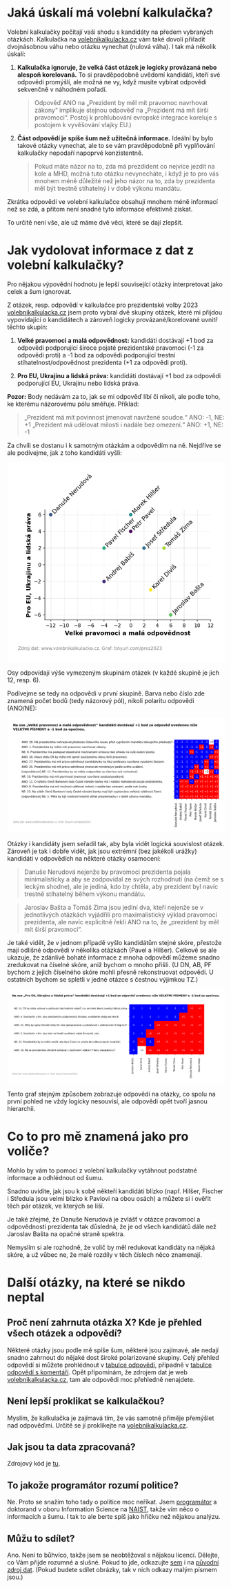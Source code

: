 # Jaká úskalí má volební kalkulačka?

Volební kalkulačky počítají vaši shodu s kandidáty na předem vybraných otázkách. Kalkulačka na [volebnikalkulacka.cz](https://www.volebnikalkulacka.cz) vám také dovolí přiřadit dvojnásobnou váhu nebo otázku vynechat (nulová váha). I tak má několik úskalí:

1. **Kalkulačka ignoruje, že velká část otázek je logicky provázaná nebo alespoň korelovaná.** To si pravděpodobně uvědomí kandidáti, kteří své odpovědi promýšlí, ale možná ne vy, když musíte vybírat odpovědi sekvenčně v náhodném pořadí.

	> Odpověď ANO na „Prezident by měl mít pravomoc navrhovat zákony“ implikuje stejnou odpověď na „Prezident má mít širší pravomoci“. Postoj k prohlubování evropské integrace koreluje s postojem k vyvěšování vlajky EU.)
	

2. **Část odpovědí je spíše šum než užitečná informace.** Ideální by bylo takové otázky vynechat, ale to se vám pravděpodobně při vyplňování kalkulačky nepodaří napoprvé konzistentně.
	
	> Pokud máte názor na to, zda má prezdident co nejvíce jezdit na kole a MHD, možná tuto otázku nevynecháte, i když je to pro vás mnohem méně důležité než jeho názor na to, zda by prezidenta měl být trestně stíhatelný i v době výkonu mandátu.

Zkrátka odpovědi ve volební kalkulačce obsahují mnohem méně informací než se zdá, a přitom není snadné tyto informace efektivně získat.

To určitě není vše, ale už máme dvě věci, které se dají zlepšit.

# Jak vydolovat informace z dat z volební kalkulačky?

Pro nějakou výpovědní hodnotu je lepší související otázky interpretovat jako celek a šum ignorovat.

Z otázek, resp. odpovědí v kalkulačce pro prezidentské volby 2023 [volebnikalkulacka.cz](https://www.volebnikalkulacka.cz) jsem proto vybral dvě skupiny otázek, které mi přijdou vypovídající o kandidátech a zároveň logicky provázané/korelované uvnitř těchto skupin:

1. **Velké pravomoci a malá odpovědnost:** kandidáti dostávají +1 bod za odpovědi podporující široce pojaté prezidentské pravomoci (-1 za odpovědi proti) a -1 bod za odpovědi podporující trestní stíhatelnost/odpovědnost prezidenta (+1 za odpovědi proti).

2. **Pro EU, Ukrajinu a lidská práva:** kandidáti dostávají +1 bod za odpovědi podporující EU, Ukrajinu nebo lidská práva.

**Pozor:** Body nedávám za to, jak se mi odpověď líbí či nikoli, ale podle toho, ke kterému názorovému pólu směřuje. Příklad:

> „Prezident má mít povinnost jmenovat navržené soudce.“ ANO: -1, NE: +1
> „Prezident má udělovat milosti i nadále bez omezení.“ ANO: +1, NE: -1

Za chvíli se dostanu i k samotným otázkám a odpovědím na ně. Nejdříve se ale podívejme, jak z toho kandidáti vyšli:

![Celkové srovnání kandidátů: „Velké pravomoci a malá odpovědnost“ versus „Pro EU, Ukrajinu a lidská práva“](output/p1.png)

Osy odpovídají výše vymezeným skupinám otázek (v každé skupině je jich 12, resp. 6).

Podívejme se tedy na odpovědi v první skupině. Barva nebo číslo zde znamená počet bodů (tedy názorový pól), nikoli polaritu odpovědi (ANO/NE):

![Odpovědi a ohodnocení „Velké pravomoci a malá odpovědnost“](output/p2.png)

Otázky i kandidáty jsem seřadil tak, aby byla vidět logická souvislost otázek. Zároveň je tak i dobře vidět, jak jsou extrémní (bez jakékoli urážky) kandidáti v odpovědích na některé otázky osamocení:

> Danuše Nerudová nejenže by pravomoci prezidenta pojala minimalisticky a aby se zodpovídal ze svých rozhodnutí (na čemž se s leckým shodne), ale je jediná, kdo by chtěla, aby prezident byl navíc trestně stíhatelný během výkonu mandátu.

> Jaroslav Bašta a Tomáš Zima jsou jediní dva, kteří nejenže se v jednotlivých otázkách vyjádřili pro maximalistický výklad pravomocí prezidenta, ale navíc explicitně řekli ANO na to, že „prezident by měl mít širší pravomoci“.

Je také vidět, že v jednom případě vyšlo kandidátům stejné skóre, přestože mají odlišné odpovědi v několika otázkách (Pavel a Hilšer). Celkově se ale ukazuje, že zdánlivě bohaté informace z mnoha odpovědí můžeme snadno zredukovat na číselné skóre, aniž bychom o mnoho přišli. (U DN, AB, PF bychom z jejich číselného skóre mohli přesně rekonstruovat odpovědi. U ostatních bychom se spletli v jedné otázce s čestnou výjimkou TZ.)

![Odpovědi a ohodnocení „Pro EU, Ukrajinu a lidská práva“](output/p3.png)

Tento graf stejným způsobem zobrazuje odpovědi na otázky, co spolu na první pohled ne vždy logicky nesouvisí, ale odpovědi opět tvoří jasnou hierarchii.

# Co to pro mě znamená jako pro voliče?

Mohlo by vám to pomoci z volební kalkulačky vytáhnout podstatné informace a odhlédnout od šumu.

Snadno uvidíte, jak jsou k sobě někteří kandidáti blízko (např. Hilšer, Fischer i Středula jsou velmi blízko k Pavlovi na obou osách) a můžete si i ověřit těch pár otázek, ve kterých se liší.

Je také zřejmé, že Danuše Nerudová je zvlášť v otázce pravomocí a odpovědnosti prezidenta tak důsledná, že je od všech kandidátů dále než Jaroslav Bašta na opačné straně spektra.

Nemyslím si ale rozhodně, že volič by měl redukovat kandidáty na nějaká skóre, a už vůbec ne, že malé rozdíly v těch číslech něco znamenají.

# Další otázky, na které se nikdo neptal

## Proč není zahrnuta otázka X? Kde je přehled všech otázek a odpovědí?

Některé otázky jsou podle mě spíše šum, některé jsou zajímavé, ale nedají snadno zahrnout do nějaké dost široké polarizované skupiny. Celý přehled odpovědí si můžete prohlédnout v [tabulce odpovědí](output/answers.csv), případně v [tabulce odpovědí s komentáři](output/answers-comments.csv). Opět připomínám, že zdrojem dat je web [volebnikalkulacka.cz](https://www.volebnikalkulacka.cz), tam ale odpovědi moc přehledně nenajdete.

## Není lepší proklikat se kalkulačkou?

Myslím, že kalkulačka je zajímavá tím, že vás samotné přiměje přemýšlet nad odpověďmi. Určitě se jí proklikejte na [volebnikalkulacka.cz](https://www.volebnikalkulacka.cz).

## Jak jsou ta data zpracovaná?

Zdrojový kód je [tu](president.py).

## To jakože programátor rozumí politice?

Ne. Proto se snažím toho tady o politice moc neříkat. Jsem [programátor](https://www.bestincovid.info) a doktorand v oboru Information Science na [NAIST](http://www.naist.jp), takže vím něco o informacích a šumu. I tak to ale berte spíš jako hříčku než nějakou analýzu.

## Můžu to sdílet?

Ano. Není to bůhvíco, takže jsem se neobtěžoval s nějakou licencí. Dělejte, co Vám přijde rozumné a slušné. Pokud to jde, odkazujte [sem](https://tinyurl.com/prez2023) i na [původní zdroj dat](https://www.volebnikalkulacka.cz). (Pokud budete sdílet obrázky, tak v nich odkazy malým písmem jsou.)